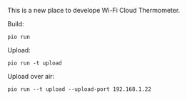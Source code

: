 This is a new place to develope Wi-Fi Cloud Thermometer.

Build:

    pio run

Upload:

    pio run -t upload

Upload over air:

    pio run --t upload --upload-port 192.168.1.22
